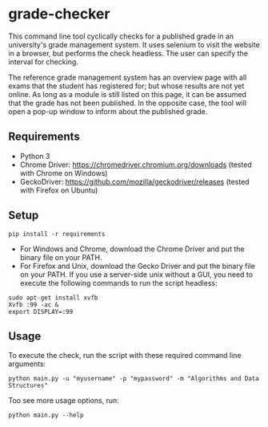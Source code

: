 # grade-checker

This command line tool cyclically checks for a published grade in an university's grade management system.
It uses selenium to visit the website in a browser, but performs the check headless. The user
can specify the interval for checking.

The reference grade management system has an overview page with all exams
that the student has registered for; but whose results are not yet online.
As long as a module is still listed on this page, it can be assumed that
the grade has not been published. In the opposite case, the tool will open a pop-up window to inform
about the published grade.

## Requirements

* Python 3
* Chrome Driver: https://chromedriver.chromium.org/downloads (tested with Chrome on Windows)
* GeckoDriver: https://github.com/mozilla/geckodriver/releases (tested with Firefox on Ubuntu)

## Setup

```shell script
pip install -r requirements
```

- For Windows and Chrome, download the Chrome Driver and put the binary file on your PATH.
- For Firefox and Unix, download the Gecko Driver and put the binary file on your PATH. If you use a server-side unix without a GUI, you need to execute the following commands to run the script headless:
```shell script
sudo apt-get install xvfb
Xvfb :99 -ac &
export DISPLAY=:99
```
## Usage

To execute the check, run the script with these required command line arguments:
```shell script
python main.py -u "myusername" -p "mypassword" -m "Algorithms and Data Structures"
```

Too see more usage options, run:
```shell script
python main.py --help
```
